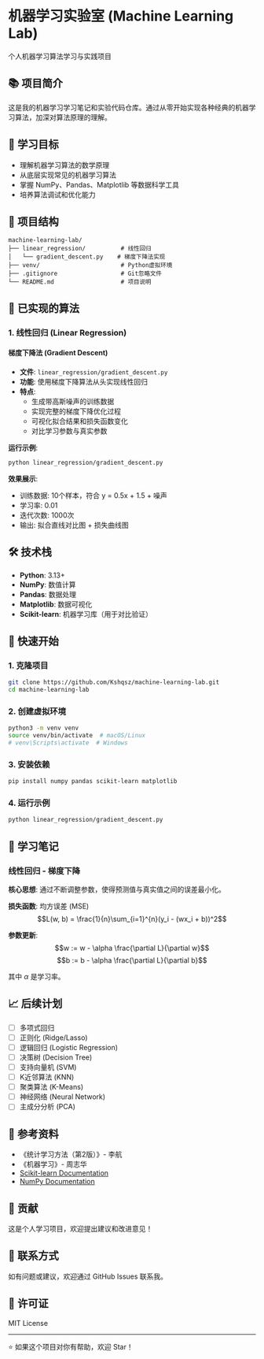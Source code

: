 # 机器学习实验室 (Machine Learning Lab)

个人机器学习算法学习与实践项目

## 📚 项目简介

这是我的机器学习学习笔记和实验代码仓库。通过从零开始实现各种经典的机器学习算法，加深对算法原理的理解。

## 🎯 学习目标

- 理解机器学习算法的数学原理
- 从底层实现常见的机器学习算法
- 掌握 NumPy、Pandas、Matplotlib 等数据科学工具
- 培养算法调试和优化能力

## 📂 项目结构

```
machine-learning-lab/
├── linear_regression/          # 线性回归
│   └── gradient_descent.py    # 梯度下降法实现
├── venv/                       # Python虚拟环境
├── .gitignore                  # Git忽略文件
└── README.md                   # 项目说明
```

## 🔬 已实现的算法

### 1. 线性回归 (Linear Regression)

#### 梯度下降法 (Gradient Descent)
- **文件**: `linear_regression/gradient_descent.py`
- **功能**: 使用梯度下降算法从头实现线性回归
- **特点**:
  - 生成带高斯噪声的训练数据
  - 实现完整的梯度下降优化过程
  - 可视化拟合结果和损失函数变化
  - 对比学习参数与真实参数

**运行示例**:
```bash
python linear_regression/gradient_descent.py
```

**效果展示**:
- 训练数据: 10个样本，符合 y = 0.5x + 1.5 + 噪声
- 学习率: 0.01
- 迭代次数: 1000次
- 输出: 拟合直线对比图 + 损失曲线图

## 🛠️ 技术栈

- **Python**: 3.13+
- **NumPy**: 数值计算
- **Pandas**: 数据处理
- **Matplotlib**: 数据可视化
- **Scikit-learn**: 机器学习库（用于对比验证）

## 🚀 快速开始

### 1. 克隆项目
```bash
git clone https://github.com/Kshqsz/machine-learning-lab.git
cd machine-learning-lab
```

### 2. 创建虚拟环境
```bash
python3 -m venv venv
source venv/bin/activate  # macOS/Linux
# venv\Scripts\activate  # Windows
```

### 3. 安装依赖
```bash
pip install numpy pandas scikit-learn matplotlib
```

### 4. 运行示例
```bash
python linear_regression/gradient_descent.py
```

## 📝 学习笔记

### 线性回归 - 梯度下降
**核心思想**: 通过不断调整参数，使得预测值与真实值之间的误差最小化。

**损失函数**: 均方误差 (MSE)
$$L(w, b) = \frac{1}{n}\sum_{i=1}^{n}(y_i - (wx_i + b))^2$$

**参数更新**:
$$w := w - \alpha \frac{\partial L}{\partial w}$$
$$b := b - \alpha \frac{\partial L}{\partial b}$$

其中 $\alpha$ 是学习率。

## 📈 后续计划

- [ ] 多项式回归
- [ ] 正则化 (Ridge/Lasso)
- [ ] 逻辑回归 (Logistic Regression)
- [ ] 决策树 (Decision Tree)
- [ ] 支持向量机 (SVM)
- [ ] K近邻算法 (KNN)
- [ ] 聚类算法 (K-Means)
- [ ] 神经网络 (Neural Network)
- [ ] 主成分分析 (PCA)

## 📖 参考资料

- 《统计学习方法（第2版）》- 李航
- 《机器学习》- 周志华
- [Scikit-learn Documentation](https://scikit-learn.org/)
- [NumPy Documentation](https://numpy.org/doc/)

## 🤝 贡献

这是个人学习项目，欢迎提出建议和改进意见！

## 📧 联系方式

如有问题或建议，欢迎通过 GitHub Issues 联系我。

## 📄 许可证

MIT License

---

⭐ 如果这个项目对你有帮助，欢迎 Star！